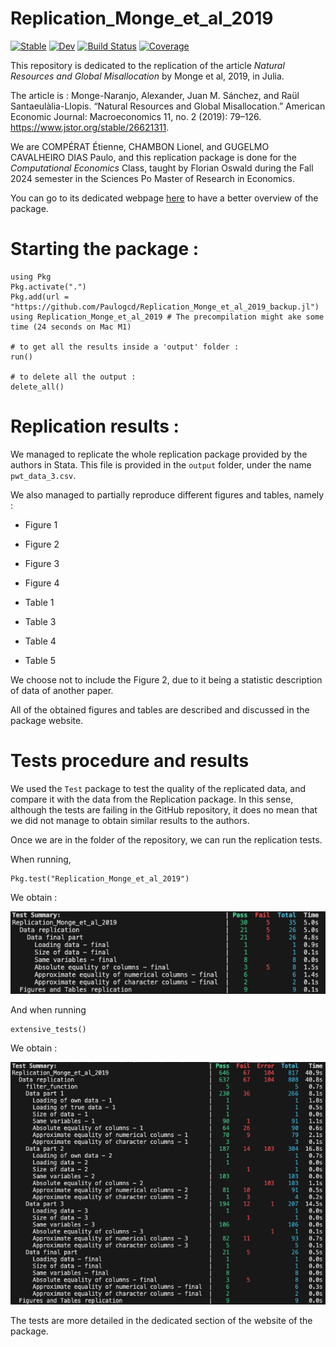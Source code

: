 # Replication_Monge_et_al_2019

[![Stable](https://img.shields.io/badge/docs-stable-blue.svg)](https://Paulogcd.github.io/Replication_Monge_et_al_2019.jl/stable/)
[![Dev](https://img.shields.io/badge/docs-dev-blue.svg)](https://Paulogcd.github.io/Replication_Monge_et_al_2019.jl/dev/)
[![Build Status](https://github.com/Paulogcd/Replication_Monge_et_al_2019.jl/actions/workflows/CI.yml/badge.svg?branch=main)](https://github.com/Paulogcd/Replication_Monge_et_al_2019.jl/actions/workflows/CI.yml?query=branch%3Amain)
[![Coverage](https://codecov.io/gh/Paulogcd/Replication_Monge_et_al_2019.jl/branch/main/graph/badge.svg)](https://codecov.io/gh/Paulogcd/Replication_Monge_et_al_2019.jl)


This repository is dedicated to the replication of the article _Natural Resources and Global Misallocation_ by Monge et al, 2019, in Julia. 

The article is : Monge-Naranjo, Alexander, Juan M. Sánchez, and Raül Santaeulàlia-Llopis. “Natural Resources and Global Misallocation.” American Economic Journal: Macroeconomics 11, no. 2 (2019): 79–126. https://www.jstor.org/stable/26621311.

We are COMPÉRAT Étienne, CHAMBON Lionel, and GUGELMO CAVALHEIRO DIAS Paulo, and this replication package is done for the *Computational Economics* Class, taught by Florian Oswald during the Fall 2024 semester in the Sciences Po Master of Research in Economics. 

You can go to its dedicated webpage [here](https://www.paulogcd.com/Replication_Monge_et_al_2019.jl/) to have a better overview of the package. 

# Starting the package :

```
using Pkg
Pkg.activate(".")
Pkg.add(url = "https://github.com/Paulogcd/Replication_Monge_et_al_2019_backup.jl")
using Replication_Monge_et_al_2019 # The precompilation might ake some time (24 seconds on Mac M1)

# to get all the results inside a 'output' folder : 
run()

# to delete all the output : 
delete_all()
```

# Replication results : 

We managed to replicate the whole replication package provided by the authors in Stata.
This file is provided in the `output` folder, under the name `pwt_data_3.csv`. 

We also managed to partially reproduce different figures and tables, namely : 

- Figure 1
- Figure 2
- Figure 3
- Figure 4

- Table 1  
- Table 3
- Table 4
- Table 5

We choose not to include the Figure 2, due to it being a statistic description of data of another paper.

All of the obtained figures and tables are described and discussed in the package website.

# Tests procedure and results 

We used the `Test` package to test the quality of the replicated data, and compare it with the data from the Replication package. 
In this sense, although the tests are failing in the GitHub repository, it does no mean that we did not manage to obtain similar results to the authors. 

Once we are in the folder of the repository, we can run the replication tests.

When running,

```
Pkg.test("Replication_Monge_et_al_2019")
```

We obtain : 

![Tests](./tests.png)

And when running 

```
extensive_tests()
```

We obtain : 

![Extensive Tests](./extensive_tests.png)

The tests are more detailed in the dedicated section of the website of the package.